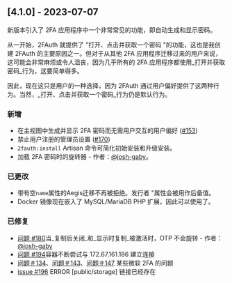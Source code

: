 ## [4.1.0] - 2023-07-07

新版本引入了 2FA 应用程序中一个非常常见的功能，即自动生成和显示密码。

从一开始，2FAuth 就提供了 "打开、点击并获取一个密码 "的功能，这也是我创建 2FAuth 的主要原因之一。但对于从其他 2FA 应用程序迁移过来的用户来说，这可能会非常麻烦或令人沮丧，因为几乎所有的 2FA 应用程序都使用_打开并获取密码_行为，这要简单得多。

因此，现在这只是用户的一种选择，因为 2FAuth 通过用户偏好提供了这两种行为。当然，_打开、点击并获取一个密码_行为仍是默认行为。

### 新增

- 在主视图中生成并显示 2FA 密码而无需用户交互的用户偏好 ([#153](https://github.com/Bubka/2FAuth/issues/153))
- 禁止用户注册的管理员设置 ([#170](https://github.com/Bubka/2FAuth/issues/170))
- `2fauth:install` Artisan 命令可简化初始安装和升级安装。
- 加载 2FA 密码时的旋转器 - 作者：[@josh-gaby](https://github.com/josh-gaby)。

### 已更改

- 带有空`name`属性的Aegis迁移不再被拒绝。发行者 "属性会被用作后备值。
- Docker 镜像现在嵌入了 MySQL/MariaDB PHP 扩展，因此可以使用了。

### 已修复

- [问题 #180](https://github.com/Bubka/2FAuth/issues/180)当_复制后关闭_和_显示时复制_被激活时，OTP 不会旋转 - 作者：[@josh-gaby](https://github.com/josh-gaby)
- [问题 #194](https://github.com/Bubka/2FAuth/issues/194)容器不断尝试与 172.67.161.186 建立连接
- [问题＃134](https://github.com/Bubka/2FAuth/issues/134)、[问题＃143](https://github.com/Bubka/2FAuth/issues/143)、[问题＃147](https://github.com/Bubka/2FAuth/issues/147) 某些微软 2FA 的问题
- [issue #196](https://github.com/Bubka/2FAuth/issues/196) ERROR [public/storage] 链接已经存在


